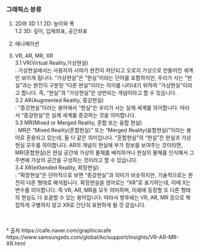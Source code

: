 ### 그래픽스 분류  

1. 2D와 3D
 1.1 2D: 높이와 폭  
 1.2 3D: 깊이, 입체좌표, 공간좌표  <br/>

2. 애니메이션  <br/>

3. VR, AR, MR, XR  
 3.1 VR(Virtual Reality,가상현실)  
 : 가상현실에서는 사용자의 시야가 완전히 차단되고 오로지 가상으로 만들어진 세계만 보이게 됩니다. “가상현실”은 “현실”이라는 단어를 포함하지만, 우리가 사는 “현실”과는 완전히 구분된 “다른 현실”이라는 의미를 나타내기 위하여 “가상현실”이라고 합니다. 즉, “현실”과 “가상현실”은 상반되는 개념이라고 할 수 있습니다.  <br/>
 3.2 AR(Augmented Reality, 증강현실)  
 : “증강현실”이라는 용어에서 “현실”은 우리가 사는 실제 세계를 의미합니다. 따라서 “증강현실”은 실제 세계를 증강하는 것을 의미합니다.  <br/>
 3.3 MR(Mixed or Merged Reality, 혼합 또는 융합 현실)  
 : MR은 “Mixed Reality(혼합현실)” 또는 “Merged Reality(융합현실)”이라는 용어로 혼용되고 있는데, 둘 다 같은 의미입니다. “혼합현실”의 “현실”은 현실과 가상현실 모두를 의미합니다. AR의 개념이 현실에 부가 정보를 보여주는 것이라면, MR(혼합현실)은 현실 공간에 가상의 물체를 배치하거나 현실의 물체를 인식해서 그 주변에 가상의 공간을 구성하는 것이라고 할 수 있습니다.  <br/>
 3.4 XR(eXtended Reality, 확장현실)  
 : “확장현실”은 단어적으로 보면 “증강현실”과 의미가 비슷하지만, 기술적으로는 완전히 다른 형태로 해석됩니다. 확장현실을 영어로는 “XR”로 표기하는데, 이때 X는 변수를 의미합니다. 즉 VR, AR, MR을 모두 의미하며, 미래에 등장할 또 다른 형태의 현실도 다 포괄할 수 있는 용어입니다. 따라서 향후에는 VR, AR, MR 등으로 복잡하게 구별하지 않고 XR로 간단히 표현하게 될 것 같습니다.  
<br/>
<br/>
* 출처
https://cafe.naver.com/graphicscafe
https://www.samsungsds.com/global/ko/support/insights/VR-AR-MR-XR.html
